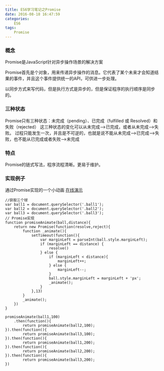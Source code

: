 ```yaml
---
title: ES6学习笔记之Promise
date: 2016-08-18 16:47:59
categories:
	ES6
tags:
	Promise
---
```

### 概念
Promise是JavaScript针对异步操作场景的解决方案

Promise首先是个对象，用来传递异步操作的消息。它代表了某个未来才会知道结果的事件，并且这个事件提供统一的API，可供进一步处理。
<!-- more -->
以同步方式来写代码，但是执行方式是异步的，但是保证程序的执行顺序是同步的。
### 三种状态
Promise只有三种状态：未完成（pending）、已完成（fulfilled 或 Resolved）和失败（rejected）
这三种状态的变化可以从未完成-->已完成，或者从未完成-->失败。
过程只能发生一次，并且是不可逆的，也就是说不能从未完成-->已完成-->失败，也不能从已完成或者失败-->未完成
### 特点
Promise的链式写法，程序流程清晰。更易于维护。
### 实现例子
通过Promise实现的一个小动画
[在线演示](http://smilebug.me/demos/ball.html)
```
//获取三个球
var ball1 = document.querySelector('.ball1');
var ball2 = document.querySelector('.ball2');
var ball3 = document.querySelector('.ball3');
// Promise实现
function promiseAnimate(ball,distance){
	return new Promise(function(resolve,reject){
		function _animate(){
			setTimeout(function(){
				var marginLeft = parseInt(ball.style.marginLeft);
				if (marginLeft == distance) {
					resolve()
				} else {
					if (marginLeft < distance){
						marginLeft++;
					} else {
						marginLeft--;
					}
					ball.style.marginLeft = marginLeft + 'px';
					_animate();
				}
			},13)
		}
		_animate();
	})
}

promiseAnimate(ball1,100)
	.then(function(){
		return promiseAnimate(ball2,100);
}).then(function(){
		return promiseAnimate(ball3,100);
}).then(function(){
		return promiseAnimate(ball1,200);
}).then(function(){
		return promiseAnimate(ball2,200);
}).then(function(){
		return promiseAnimate(ball3,200);
})
```

